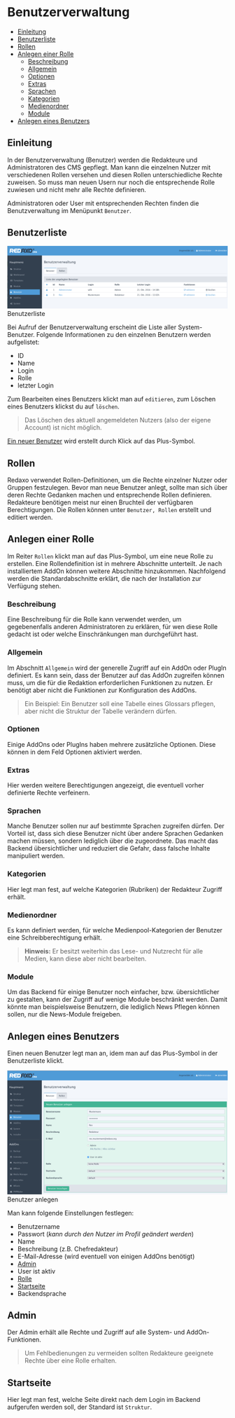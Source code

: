 # Benutzerverwaltung
- [Einleitung](#einleitung)
- [Benutzerliste](#liste)
- [Rollen](#rollen)
- [Anlegen einer Rolle](#rollenerstellen)
  - [Beschreibung](#beschreibung)
  - [Allgemein](#rolleallgemein)
  - [Optionen](#rolleoptionen)
  - [Extras](#rolleextras)
  - [Sprachen](#rollesprachen)
  - [Kategorien](#rollekategorien)
  - [Medienordner](#rollemedienordner)
  - [Module](#rollemodule)
- [Anlegen eines Benutzers](#benutzer)

<a name="einleitung"></a>
## Einleitung
In der Benutzerverwaltung (Benutzer) werden die Redakteure und Administratoren des CMS gepflegt. Man kann die einzelnen Nutzer mit verschiedenen Rollen versehen und diesen Rollen unterschiedliche Rechte zuweisen. So muss man neuen Usern nur noch die entsprechende Rolle zuwiesen und nicht mehr alle Rechte definieren.

Administratoren oder User mit entsprechenden Rechten finden die Benutzverwaltung im Menüpunkt `Benutzer`. 

<a name="liste"></a>
## Benutzerliste
![Systemcheck](/assets/v5.2.0-Benutzerverwaltung--liste.png)
Benutzerliste

Bei Aufruf der Benutzerverwaltung erscheint die Liste aller System-Benutzer.
Folgende Informationen zu den einzelnen Benutzern werden aufgelistet:
- ID
- Name
- Login
- Rolle
- letzter Login

Zum Bearbeiten eines Benutzers klickt man auf  `editieren`, zum Löschen eines Benutzers klickst du auf  `löschen`.
> Das Löschen des aktuell angemeldeten Nutzers (also der eigene Account) ist nicht möglich. 

[Ein neuer Benutzer](#benutzer) wird erstellt durch Klick auf das Plus-Symbol.

<a name="rollen"></a>
## Rollen 
Redaxo verwendet Rollen-Definitionen, um die Rechte einzelner Nutzer oder Gruppen festzulegen. Bevor man neue Benutzer anlegt, sollte man sich über deren Rechte Gedanken machen und entsprechende Rollen definieren. 
Redakteure benötigen meist nur einen Bruchteil der verfügbaren Berechtigungen. Die Rollen können unter `Benutzer, Rollen` erstellt und editiert werden. 

<a name="rollenerstellen"></a>
## Anlegen einer Rolle
Im Reiter `Rollen` klickt man auf das Plus-Symbol, um eine neue Rolle zu erstellen.
Eine Rollendefinition ist in mehrere Abschnitte unterteilt. Je nach installiertem AddOn können weitere Abschnitte hinzukommen. Nachfolgend werden die Standardabschnitte erklärt, die nach der Installation zur Verfügung stehen. 

<a name="beschreibung"></a>
### Beschreibung
Eine Beschreibung für die Rolle kann verwendet werden, um gegebenenfalls anderen Administratoren zu erklären, für wen diese Rolle gedacht ist oder welche Einschränkungen man durchgeführt hast. 

<a name="rolleallgemein"></a>
### Allgemein

Im Abschnitt `Allgemein` wird der generelle Zugriff auf ein AddOn oder PlugIn definiert. Es kann sein, dass der Benutzer auf das AddOn zugreifen können muss, um die für die Redaktion erforderlichen Funktionen zu nutzen. Er benötigt aber nicht die Funktionen zur Konfiguration des AddOns.

> Ein Beispiel: Ein Benutzer soll eine Tabelle eines Glossars pflegen, aber nicht die Struktur der Tabelle verändern dürfen. 

<a name="rolleoptionen"></a>

### Optionen
Einige AddOns oder PlugIns haben mehrere zusätzliche Optionen. Diese können in dem Feld Optionen aktiviert werden.

<a name="rolleextras"></a>
### Extras
Hier werden weitere Berechtigungen angezeigt, die eventuell vorher definierte Rechte verfeinern. 

<a name="rollesprachen"></a>
### Sprachen
Manche Benutzer sollen nur auf bestimmte Sprachen zugreifen dürfen. Der Vorteil ist, dass sich diese Benutzer nicht über andere Sprachen Gedanken machen müssen, sondern lediglich über die zugeordnete. Das macht das Backend übersichtlicher und reduziert die Gefahr, dass falsche Inhalte manipuliert werden.

<a name="rollekategorien"></a>
### Kategorien
Hier legt man fest, auf welche Kategorien (Rubriken) der Redakteur Zugriff erhält. 

<a name="rollemedienordner"></a>
### Medienordner
Es kann definiert werden, für welche Medienpool-Kategorien der Benutzer eine Schreibberechtigung erhält. 
> **Hinweis:** Er besitzt weiterhin das Lese- und Nutzrecht für alle Medien, kann diese aber nicht bearbeiten. 

<a name="rollemodule"></a>
### Module
Um das Backend für einige Benutzer noch einfacher, bzw. übersichtlicher zu gestalten, kann der Zugriff auf wenige Module beschränkt werden. Damit könnte man beispielsweise Benutzern, die lediglich News Pflegen können sollen, nur die News-Module freigeben.

<a name="benutzer"></a>
## Anlegen eines Benutzers
Einen neuen Benutzer legt man an, idem man auf das Plus-Symbol in der Benutzerliste klickt. 

![Systemcheck](/assets/v5.2.0-Benutzerverwaltung--benutzer.png)
Benutzer anlegen

Man kann folgende Einstellungen festlegen: 

- Benutzername 
- Passwort (*kann durch den Nutzer im Profil geändert werden*) 
- Name
- Beschreibung (z.B. Chefredakteur)
- E-Mail-Adresse (wird eventuell von einigen AddOns benötigt)
- [Admin](#qdmin)
- User ist aktiv
- [Rolle](#rollen)
- [Startseite](#startseite)
- Backendsprache

<a name="admin"></a>
## Admin
Der Admin erhält alle Rechte und Zugriff auf alle System- und AddOn-Funktionen. 
> Um Fehlbedienungen zu vermeiden sollten Redakteure geeignete Rechte über eine Rolle erhalten. 

<a name="startseite"></a>
## Startseite
Hier legt man fest, welche Seite direkt nach dem Login im Backend aufgerufen werden soll, der Standard ist `Struktur`. 


